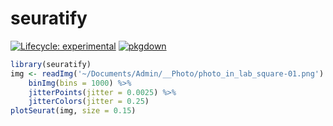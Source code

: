 # seuratify

<!-- badges: start -->
[![Lifecycle: experimental](https://img.shields.io/badge/lifecycle-experimental-orange.svg)](https://lifecycle.r-lib.org/articles/stages.html#experimental)
[![pkgdown](https://github.com/js2264/seuratify/workflows/pkgdown/badge.svg)](https://github.com/js2264/seuratify/actions)
<!-- badges: end -->

``` r
library(seuratify)
img <- readImg('~/Documents/Admin/__Photo/photo_in_lab_square-01.png') %>% 
    binImg(bins = 1000) %>% 
    jitterPoints(jitter = 0.0025) %>% 
    jitterColors(jitter = 0.25)
plotSeurat(img, size = 0.15) 
```

